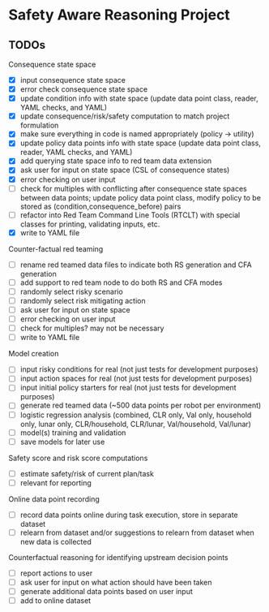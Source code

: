 # Safety Aware Reasoning Project

## TODOs

Consequence state space
- [x] input consequence state space
- [x] error check consequence state space
- [x] update condition info with state space (update data point class, reader, YAML checks, and YAML)
- [x] update consequence/risk/safety computation to match project formulation
- [x] make sure everything in code is named appropriately (policy -> utility)
- [x] update policy data points info with state space (update data point class, reader, YAML checks, and YAML)
- [x] add querying state space info to red team data extension
- [x] ask user for input on state space (CSL of consequence states)
- [x] error checking on user input
- [ ] check for multiples with conflicting after consequence state spaces between data points; update policy data point class, modify policy to be stored as (condition,consequence_before) pairs
- [ ] refactor into Red Team Command Line Tools (RTCLT) with special classes for printing, validating inputs, etc.
- [x] write to YAML file

Counter-factual red teaming
- [ ] rename red teamed data files to indicate both RS generation and CFA generation
- [ ] add support to red team node to do both RS and CFA modes
- [ ] randomly select risky scenario
- [ ] randomly select risk mitigating action
- [ ] ask user for input on state space
- [ ] error checking on user input
- [ ] check for multiples? may not be necessary
- [ ] write to YAML file

Model creation
- [ ] input risky conditions for real (not just tests for development purposes)
- [ ] input action spaces for real (not just tests for development purposes)
- [ ] input initial policy starters for real (not just tests for development purposes)
- [ ] generate red teamed data (~500 data points per robot per environment)
- [ ] logistic regression analysis (combined, CLR only, Val only, household only, lunar only, CLR/household, CLR/lunar, Val/household, Val/lunar)
- [ ] model(s) training and validation
- [ ] save models for later use

Safety score and risk score computations
- [ ] estimate safety/risk of current plan/task
- [ ] relevant for reporting

Online data point recording
- [ ] record data points online during task execution, store in separate dataset
- [ ] relearn from dataset and/or suggestions to relearn from dataset when new data is collected

Counterfactual reasoning for identifying upstream decision points
- [ ] report actions to user
- [ ] ask user for input on what action should have been taken
- [ ] generate additional data points based on user input
- [ ] add to online dataset
